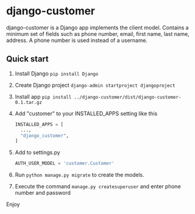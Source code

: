 # django-customer


django-customer is a Django app implements the client model. Contains a minimum set of fields such as
phone number, email, first name, last name, address. A phone number is used instead of a username.


## Quick start
1. Install Django `pip install Django`

2. Create Django project `django-admin startproject djangoproject`

3. Install app `pip install ../django-customer/dist/django-customer-0.1.tar.gz`
   
4. Add "customer" to your INSTALLED_APPS setting like this
    ```python
   INSTALLED_APPS = [
      ...,
      "django_customer",
   ]
    ```
    
5. Add to settings.py 
   ```python
   AUTH_USER_MODEL = 'customer.Customer'
   ```
6. Run `python manage.py migrate` to create the models.

7. Execute the command `manage.py createsuperuser` and enter phone number and password

Enjoy